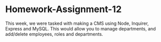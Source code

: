 # Homework-Assignment-12

This week, we were tasked with making a CMS using Node, Inquirer, Express and MySQL. This would allow you to manage departments, and add/delete employees, roles and departments.
